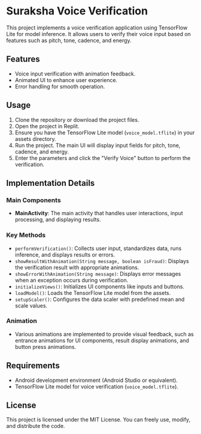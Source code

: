 # Suraksha Voice Verification

This project implements a voice verification application using TensorFlow Lite for model inference. It allows users to verify their voice input based on features such as pitch, tone, cadence, and energy.

## Features

- Voice input verification with animation feedback.
- Animated UI to enhance user experience.
- Error handling for smooth operation.

## Usage

1. Clone the repository or download the project files.
2. Open the project in Replit.
3. Ensure you have the TensorFlow Lite model (`voice_model.tflite`) in your assets directory.
4. Run the project. The main UI will display input fields for pitch, tone, cadence, and energy.
5. Enter the parameters and click the "Verify Voice" button to perform the verification.

## Implementation Details

### Main Components

- **MainActivity**: The main activity that handles user interactions, input processing, and displaying results.

### Key Methods

- `performVerification()`: Collects user input, standardizes data, runs inference, and displays results or errors.
- `showResultWithAnimation(String message, boolean isFraud)`: Displays the verification result with appropriate animations.
- `showErrorWithAnimation(String message)`: Displays error messages when an exception occurs during verification.
- `initializeViews()`: Initializes UI components like inputs and buttons.
- `loadModel()`: Loads the TensorFlow Lite model from the assets.
- `setupScaler()`: Configures the data scaler with predefined mean and scale values.

### Animation

- Various animations are implemented to provide visual feedback, such as entrance animations for UI components, result display animations, and button press animations.

## Requirements

- Android development environment (Android Studio or equivalent).
- TensorFlow Lite model for voice verification (`voice_model.tflite`).

## License

This project is licensed under the MIT License. You can freely use, modify, and distribute the code.